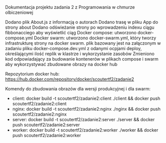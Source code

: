 Dokumentacja projektu zadania 2 z Programowania w chmurze olbiczeniowej

Dodano plik About.js z informacją o autorach
Dodano trasę w pliku App do strony about
Dodano odświeżanie strony po wprowadzeniu indexu ciągu fibbonacciego aby wyświetlić ciąg
Docker compose: utworzono docker-compose.yml
Docker swarm: utworzono docker-swarm.yml, który tworzy infrastrukturę strony na docker swarm. plik bazowany jest na załączonym w zadaniu pliku docker-compose.dev.yml z odanymi ocpjami deploy, określającymi ilość replik w klastrze i wykorzystanie zasobów
Zmieniono kod odpowiadający za budowanie kontenerów w plikach compose i swarm aby wykorzystywać zbudowane obrazy na docker hub

Repozytorium docker hub: https://hub.docker.com/repository/docker/scoutertf2/zadanie2

Komendy do zbudowania obrazów dla wersji produkcyjnej i dla swarm:

- client: docker build -t scoutertf2/zadanie2:client ./client && docker push scoutertf2/zadanie2:client
- nginx: docker build -t scoutertf2/zadanie2:nginx ./nginx && docker push scoutertf2/zadanie2:nginx
- server: docker build -t scoutertf2/zadanie2:server ./server && docker push scoutertf2/zadanie2:server
- worker: docker build -t scoutertf2/zadanie2:worker ./worker && docker push scoutertf2/zadanie2:worker

